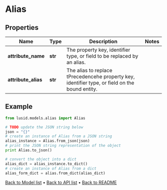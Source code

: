 # Alias


## Properties
Name | Type | Description | Notes
------------ | ------------- | ------------- | -------------
**attribute_name** | **str** | The property key, identifier type, or field to be replaced by an alias. | 
**attribute_alias** | **str** | The alias to replace tPrecedencehe property key, identifier type, or field on the bound entity. | 

## Example

```python
from lusid.models.alias import Alias

# TODO update the JSON string below
json = "{}"
# create an instance of Alias from a JSON string
alias_instance = Alias.from_json(json)
# print the JSON string representation of the object
print Alias.to_json()

# convert the object into a dict
alias_dict = alias_instance.to_dict()
# create an instance of Alias from a dict
alias_form_dict = alias.from_dict(alias_dict)
```
[Back to Model list](../README.md#documentation-for-models) &#8226; [Back to API list](../README.md#documentation-for-api-endpoints) &#8226; [Back to README](../README.md)


